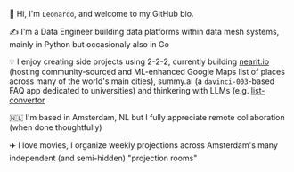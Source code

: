 👋 Hi, I'm `Leonardo`, and welcome to my GitHub bio.

✍️ I'm a Data Engineer building data platforms within data mesh systems, mainly in Python but occasionaly also in Go

💡 I enjoy creating side projects using 2-2-2, currently building [nearit.io](https://www.nearit.io/) (hosting community-sourced and ML-enhanced Google Maps list of places across many of the world's main cities), summy.ai (a `davinci-003`-based FAQ app dedicated to universities) and thinkering with LLMs (e.g. [list-convertor](https://list-convertor.vercel.app/)

🇳🇱 I'm based in Amsterdam, NL but I fully appreciate remote collaboration (when done thoughtfully)

✈️ I love movies, I organize weekly projections across Amsterdam's many independent (and semi-hidden) "projection rooms"


<!--
**leonardovida/leonardovida** is a ✨ _special_ ✨ repository because its `README.md` (this file) appears on your GitHub profile.-->
